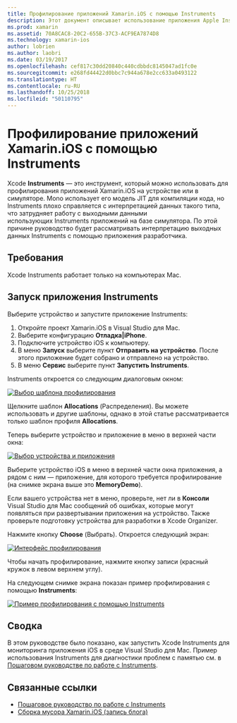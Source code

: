```yaml
---
title: Профилирование приложений Xamarin.iOS с помощью Instruments
description: Этот документ описывает использование приложения Apple Instruments для профилирования приложения Xamarin.iOS, установленного на устройстве или в симуляторе.
ms.prod: xamarin
ms.assetid: 70A8CAC8-20C2-655B-37C3-ACF9EA7874D8
ms.technology: xamarin-ios
author: lobrien
ms.author: laobri
ms.date: 03/19/2017
ms.openlocfilehash: cef817c30dd20840c440cdbbdc8145047ad1fc0e
ms.sourcegitcommit: e268fd44422d0bbc7c944a678e2cc633a0493122
ms.translationtype: HT
ms.contentlocale: ru-RU
ms.lasthandoff: 10/25/2018
ms.locfileid: "50110795"
---
```

# <a name="profiling-xamarinios-applications-with-instruments"></a>Профилирование приложений Xamarin.iOS с помощью Instruments

Xcode **Instruments** — это инструмент, который можно использовать для профилирования приложений Xamarin.iOS на устройстве или в симуляторе. Mono использует его модель JIT для компиляции кода, но Instruments плохо справляется с интерпретацией данных такого типа, что затрудняет работу с выходными данными использующих Instruments приложений на базе симулятора.
По этой причине руководство будет рассматривать интерпретацию выходных данных Instruments с помощью приложения разработчика.

## <a name="requirements"></a>Требования

Xcode Instruments работает только на компьютерах Mac.

## <a name="opening-the-instruments-app"></a>Запуск приложения Instruments

Выберите устройство и запустите приложение Instruments:

1. Откройте проект Xamarin.iOS в Visual Studio для Mac.
2. Выберите конфигурацию **Отладка|iPhone**.
3. Подключите устройство iOS к компьютеру.
4. В меню **Запуск** выберите пункт **Отправить на устройство**. После этого приложение будет собрано и отправлено на устройство.
5. В меню **Сервис** выберите пункт **Запустить Instruments**.


Instruments откроется со следующим диалоговым окном:

 [![](using-instruments-to-detect-native-leaks-using-markheap-images/instruments1.png "Выбор шаблона профилирования")](using-instruments-to-detect-native-leaks-using-markheap-images/instruments1.png#lightbox)

Щелкните шаблон **Allocations** (Распределения). Вы можете использовать и другие шаблоны, однако в этой статье рассматривается только шаблон профиля **Allocations**.

Теперь выберите устройство и приложение в меню в верхней части окна:

[![](using-instruments-to-detect-native-leaks-using-markheap-images/instruments2.png "Выбор устройства и приложения")](using-instruments-to-detect-native-leaks-using-markheap-images/instruments2.png#lightbox)

Выберите устройство iOS в меню в верхней части окна приложения, а рядом с ним — приложение, для которого требуется профилирование (на снимке экрана выше это **MemoryDemo**).

Если вашего устройства нет в меню, проверьте, нет ли в **Консоли** Visual Studio для Mac сообщений об ошибках, которые могут появляться при развертывании приложения на устройство. Также проверьте подготовку устройства для разработки в Xcode Organizer.

Нажмите кнопку **Choose** (Выбрать). Откроется следующий экран:

[![](using-instruments-to-detect-native-leaks-using-markheap-images/instruments3.png "Интерфейс профилирования")](using-instruments-to-detect-native-leaks-using-markheap-images/instruments3.png#lightbox)

Чтобы начать профилирование, нажмите кнопку записи (красный кружок в левом верхнем углу).

На следующем снимке экрана показан пример профилирования с помощью **Instruments**:

[![](using-instruments-to-detect-native-leaks-using-markheap-images/instruments4.png "Пример профилирования с помощью Instruments")](using-instruments-to-detect-native-leaks-using-markheap-images/instruments4.png#lightbox)

## <a name="summary"></a>Сводка

В этом руководстве было показано, как запустить Xcode Instruments для мониторинга приложения iOS в среде Visual Studio для Mac. Пример использования Instruments для диагностики проблем с памятью см. в [Пошаговом руководстве по работе с Instruments](~/ios/deploy-test/walkthrough-apples-instrument.md).

## <a name="related-links"></a>Связанные ссылки

- [Пошаговое руководство по работе с Instruments](~/ios/deploy-test/walkthrough-apples-instrument.md)
- [Сборка мусора Xamarin.iOS (запись блога)](http://c-sharx.net/2015-04-27-xamarin-ios-the-garbage-collector-and-me/)
